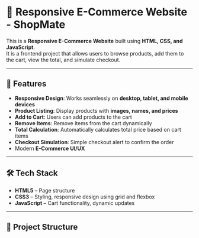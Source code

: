 # 🛒 Responsive E-Commerce Website - ShopMate

This is a **Responsive E-Commerce Website** built using **HTML, CSS, and JavaScript**.  
It is a frontend project that allows users to browse products, add them to the cart, view the total, and simulate checkout.  

---

## 🚀 Features

- **Responsive Design**: Works seamlessly on **desktop, tablet, and mobile devices**  
- **Product Listing**: Display products with **images, names, and prices**  
- **Add to Cart**: Users can add products to the cart  
- **Remove Items**: Remove items from the cart dynamically  
- **Total Calculation**: Automatically calculates total price based on cart items  
- **Checkout Simulation**: Simple checkout alert to confirm the order  
- Modern **E-Commerce UI/UX**  

---

## 🛠️ Tech Stack

- **HTML5** – Page structure  
- **CSS3** – Styling, responsive design using grid and flexbox  
- **JavaScript** – Cart functionality, dynamic updates  

---

## 📂 Project Structure

